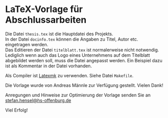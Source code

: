 # LaTeX-Vorlage für Abschlussarbeiten 

Die Datei `thesis.tex` ist die Hauptdatei des Projekts.  
In der Datei `docinfo.tex` können die Angaben zu Titel, Autor etc. eingetragen
werden.  
Das Editieren der Datei `titelblatt.tex` ist normalerweise nicht notwendig.
Lediglich wenn auch das Logo eines Unternehmens auf dem Titelblatt abgebildet
werden soll, muss die Datei angepasst werden. Ein Beispiel dazu ist als
Kommentar in der Datei vorhanden. 

Als Compiler ist [Latexmk](http://personal.psu.edu/~jcc8/software/latexmk/) zu
verwenden. Siehe Datei `Makefile`.

Die Vorlage wurde von Andreas Männle zur Verfügung gestellt. Vielen Dank!

Anregungen und Hinweise zur Optimierung der Vorlage senden Sie an
stefan.hensel@hs-offenburg.de

Viel Erfolg!
